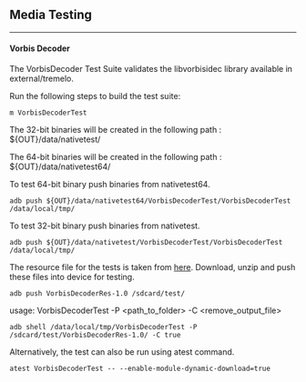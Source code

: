 ## Media Testing ##
---
#### Vorbis Decoder
The VorbisDecoder Test Suite validates the libvorbisidec library available in external/tremelo.

Run the following steps to build the test suite:
```
m VorbisDecoderTest
```

The 32-bit binaries will be created in the following path : ${OUT}/data/nativetest/

The 64-bit binaries will be created in the following path : ${OUT}/data/nativetest64/

To test 64-bit binary push binaries from nativetest64.
```
adb push ${OUT}/data/nativetest64/VorbisDecoderTest/VorbisDecoderTest /data/local/tmp/
```

To test 32-bit binary push binaries from nativetest.
```
adb push ${OUT}/data/nativetest/VorbisDecoderTest/VorbisDecoderTest /data/local/tmp/
```

The resource file for the tests is taken from [here](https://dl.google.com/android-unittest/media/external/tremolo/tests/VorbisDecoderRes-1.0.zip). Download, unzip and push these files into device for testing.

```
adb push VorbisDecoderRes-1.0 /sdcard/test/
```

usage: VorbisDecoderTest -P \<path_to_folder\> -C <remove_output_file>
```
adb shell /data/local/tmp/VorbisDecoderTest -P /sdcard/test/VorbisDecoderRes-1.0/ -C true
```
Alternatively, the test can also be run using atest command.

```
atest VorbisDecoderTest -- --enable-module-dynamic-download=true
```
